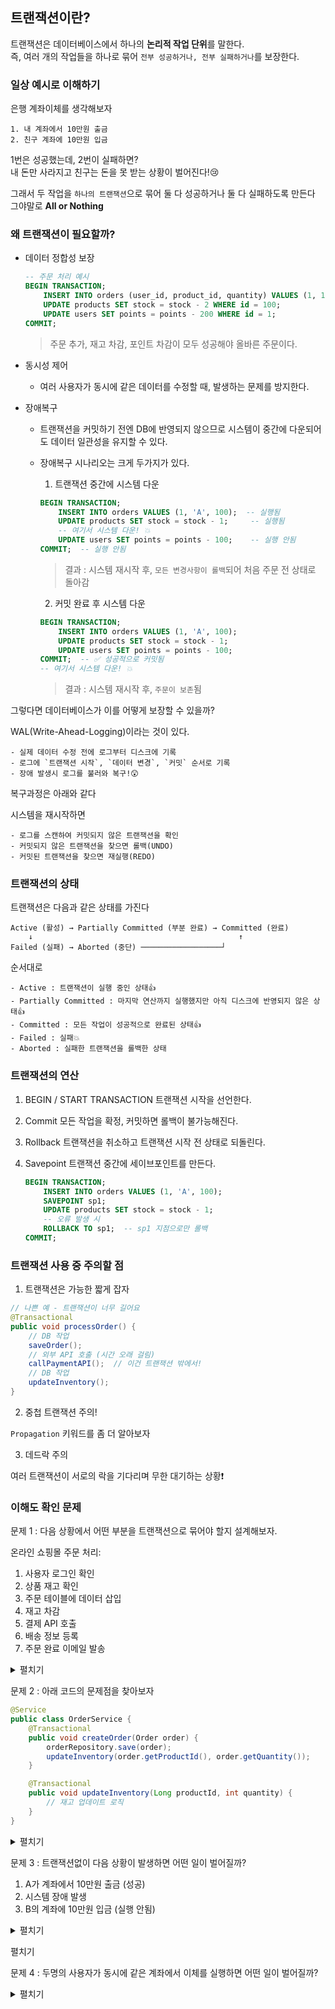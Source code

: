 ## 트랜잭션이란?

트랜잭션은 데이터베이스에서 하나의 **논리적 작업 단위**를 말한다.  
즉, 여러 개의 작업들을 하나로 묶어 `전부 성공하거나, 전부 실패하거나`를 보장한다.

### 일상 예시로 이해하기

은행 계좌이체를 생각해보자

```
1. 내 계좌에서 10만원 출금
2. 친구 계좌에 10만원 입금
```

1번은 성공했는데, 2번이 실패하면?  
내 돈만 사라지고 친구는 돈을 못 받는 상황이 벌어진다!😢

그래서 두 작업을 `하나의 트랜잭션`으로 묶어 둘 다 성공하거나 둘 다 실패하도록 만든다  
그야말로 **All or Nothing**

### 왜 트랜잭션이 필요할까?

+ 데이터 정합성 보장
    ```sql
    -- 주문 처리 예시
    BEGIN TRANSACTION;
        INSERT INTO orders (user_id, product_id, quantity) VALUES (1, 100, 2);
        UPDATE products SET stock = stock - 2 WHERE id = 100;
        UPDATE users SET points = points - 200 WHERE id = 1;
    COMMIT;
    ```
    > 주문 추가, 재고 차감, 포인트 차감이 모두 성공해야 올바른 주문이다.

+ 동시성 제어
    - 여러 사용자가 동시에 같은 데이터를 수정할 때, 발생하는 문제를 방지한다.

+ 장애복구
    - 트랜잭션을 커밋하기 전엔 DB에 반영되지 않으므로 시스템이 중간에 다운되어도 데이터 일관성을 유지할 수 있다.
    - 장애복구 시나리오는 크게 두가지가 있다.

        1.  트랜잭션 중간에 시스템 다운
        ```sql
        BEGIN TRANSACTION;
            INSERT INTO orders VALUES (1, 'A', 100);  -- 실행됨
            UPDATE products SET stock = stock - 1;     -- 실행됨
            -- 여기서 시스템 다운! 💥
            UPDATE users SET points = points - 100;    -- 실행 안됨
        COMMIT;  -- 실행 안됨
        ```
        > 결과 : 시스템 재시작 후, `모든 변경사항이 롤백`되어 처음 주문 전 상태로 돌아감

        2.  커밋 완료 후 시스템 다운
        ```sql
        BEGIN TRANSACTION;
            INSERT INTO orders VALUES (1, 'A', 100);
            UPDATE products SET stock = stock - 1;
            UPDATE users SET points = points - 100;
        COMMIT;  -- ✅ 성공적으로 커밋됨
        -- 여기서 시스템 다운! 💥
        ```
        > 결과 : 시스템 재시작 후, `주문이 보존`됨

그렇다면 데이터베이스가 이를 어떻게 보장할 수 있을까?

WAL(Write-Ahead-Logging)이라는 것이 있다.

```
- 실제 데이터 수정 전에 로그부터 디스크에 기록
- 로그에 `트랜잭션 시작`, `데이터 변경`, `커밋` 순서로 기록
- 장애 발생시 로그를 불러와 복구!😲
```

복구과정은 아래와 같다

시스템을 재시작하면

```
- 로그를 스캔하여 커밋되지 않은 트랜잭션을 확인
- 커밋되지 않은 트랜잭션을 찾으면 롤백(UNDO)
- 커밋된 트랜잭션을 찾으면 재실행(REDO)
```

### 트랜잭션의 상태

트랜잭션은 다음과 같은 상태를 가진다

```
Active (활성) → Partially Committed (부분 완료) → Committed (완료)
    ↓                                              ↑
Failed (실패) → Aborted (중단) ──────────────────┘
```

순서대로

```
- Active : 트랜잭션이 실행 중인 상태👍  
- Partially Committed : 마지막 연산까지 실행했지만 아직 디스크에 반영되지 않은 상태👍  
- Committed : 모든 작업이 성공적으로 완료된 상태👍  
- Failed : 실패💥  
- Aborted : 실패한 트랜잭션을 롤백한 상태  
```

### 트랜잭션의 연산

1. BEGIN / START TRANSACTION
    트랜잭션 시작을 선언한다.

2. Commit
    모든 작업을 확정, 커밋하면 롤백이 불가능해진다.

3. Rollback
    트랜잭션을 취소하고 트랜잭션 시작 전 상태로 되돌린다.

4. Savepoint
    트랜잭션 중간에 세이브포인트를 만든다.

    ```sql
    BEGIN TRANSACTION;
        INSERT INTO orders VALUES (1, 'A', 100);
        SAVEPOINT sp1;
        UPDATE products SET stock = stock - 1;
        -- 오류 발생 시
        ROLLBACK TO sp1;  -- sp1 지점으로만 롤백
    COMMIT;
    ```

### 트랜잭션 사용 중 주의할 점

1. 트랜잭션은 가능한 짧게 잡자

```java
// 나쁜 예 - 트랜잭션이 너무 길어요
@Transactional
public void processOrder() {
    // DB 작업
    saveOrder();
    // 외부 API 호출 (시간 오래 걸림)
    callPaymentAPI();  // 이건 트랜잭션 밖에서!
    // DB 작업
    updateInventory();
}
```

2. 중첩 트랜잭션 주의!

`Propagation` 키워드를 좀 더 알아보자

3. 데드락 주의

여러 트랜잭션이 서로의 락을 기다리며 무한 대기하는 상황❗️

### 이해도 확인 문제

문제 1 : 다음 상황에서 어떤 부분을 트랜잭션으로 묶어야 할지 설계해보자.

온라인 쇼핑몰 주문 처리:

1. 사용자 로그인 확인
2. 상품 재고 확인
3. 주문 테이블에 데이터 삽입
4. 재고 차감
5. 결제 API 호출
6. 배송 정보 등록
7. 주문 완료 이메일 발송

<details>
    <summary>펼치기</summary>

    2, 3, 4번을 묶는다!  
    5번도 같이 묶는게 맞지않을까 생각하겠지만, 아래의 3가지 이유때문에 따로 빼는게 맞다!  
    1. 외부 결제 API 호출은 요청하고 응답받기까지의 시간이 오래 걸려서 전체 트랜잭션이 길어진다.  
    2. 네트워크 타임아웃으로 결제가 실패할 가능성도 있다.
    3. 이런 경우 결제 API를 재호출하면 끝
    
    간단하게 코드로 보자면 아래와 같다
    
    // 1. 먼저 주문/재고 트랜잭션 처리
    @Transactional
    public Order createOrder(OrderRequest request) {
        // 재고 확인, 주문 생성, 재고 차감
    }
    
    // 2. 결제는 별도로 처리 (실패 시 보상 트랜잭션)
    public void processPayment(Order order) {
        try {
            paymentAPI.charge(order);
            order.setStatus("PAID");
        } catch (Exception e) {
            // 주문 취소하고 재고 복구
            cancelOrder(order);  
        }
    }
</details>

문제 2 : 아래 코드의 문제점을 찾아보자

```java
@Service
public class OrderService {
    @Transactional
    public void createOrder(Order order) {
        orderRepository.save(order);
        updateInventory(order.getProductId(), order.getQuantity());
    }

    @Transactional
    public void updateInventory(Long productId, int quantity) {
        // 재고 업데이트 로직
    }
}
```
<details>
    <summary>펼치기</summary>

    위에서 키워드로 언급한 트랜잭션 전파(Propagation) 문제다.

    @Service 
    public class OrderService {
        @Transactional
        public void createOrder(Order order) {
            orderRepository.save(order);
            updateInventory(...); // <- 이건 그냥 일반 메서드 호출!
        }
    
        @Transactional  // <- 이 어노테이션이 무시됨!
        public void updateInventory(Long productId, int quantity) {
            // 같은 트랜잭션에서 실행됨
        }
    }
    
    왜 트랜잭션이 무시될까? Spring AOP는 `프록시 패턴`을 사용하는데, 같은 객체 내부에서 메서드를 호출하면 프록시를 거치지 않아 `@Transactional`이 적용되지 않는다.
    
    그렇다면 해결방법은 무엇이 있을까?
    1. 별도의 서비스로 분리(가장 쉽다!)👏
    2. @Transactional(propagation = Propagation.REQUIRES_NEW) 사용
</details>

문제 3 : 트랜잭션없이 다음 상황이 발생하면 어떤 일이 벌어질까?

1. A가 계좌에서 10만원 출금 (성공)
2. 시스템 장애 발생
3. B의 계좌에 10만원 입금 (실행 안됨)

<details>
    <summary>펼치기</summary>

    다시 한번 트랜잭션 도입의 필요성을 느끼게 해주는 **데이터 불일치** 사례다.

    1. 전체 시스템 관점에서 10만원이 증발🔥
    2. A 입장에서는 돈을 보냈는데, B 입장에서는 못받은 상황🔥
    3. 복구하려면 수동으로 데이터 정정 작업을 해야한다..😨
    
    이런 불상사를 방지하려면 트랜잭션 내부에서 일련의 과정을 처리하면 된다.
    
    BEGIN TRANSACTION;
        UPDATE account SET balance = balance - 100000 WHERE id = 'A';
        UPDATE account SET balance = balance + 100000 WHERE id = 'B';
    COMMIT;  -- 둘 다 성공해야만 확정
</details>

펼치기

문제 4 : 두명의 사용자가 동시에 같은 계좌에서 이체를 실행하면 어떤 일이 벌어질까?

<details>
    <summary>펼치기</summary>

    이 문제는 트랜잭션의 격리수준에 대해 묻는 문제다.

    아래와 같은 시간순서로 이체가 실행된다면
    
    시간 T1: 사용자1 트랜잭션 시작
    시간 T2: 사용자1이 A계좌 조회 (잔액: 100만원)
    시간 T3: 사용자2 트랜잭션 시작  
    시간 T4: 사용자2가 A계좌 조회 (잔액: 100만원) <- 아직 사용자1이 커밋 안함
    시간 T5: 사용자1이 A계좌에서 10만원 차감 (90만원으로 수정)
    시간 T6: 사용자2가 A계좌에서 20만원 차감 (80만원으로 수정) <- 문제!
    시간 T7: 사용자1 커밋
    시간 T8: 사용자2 커밋
    
    A 계좌는 80만원이 되어야하는데, 실제로는 사용자1의 요청이 무시된다.
    
    왜 이런 일이 벌어질까?
    
    데이터베이스는 `트랜잭션 격리 수준`에 따라 다르게 동작한다.
    
    1. Read Uncommited (가장 낮은 격리수준)  
    - 다른 트랜잭션의 커밋하지 않은 데이터도 읽을 수 있음
    - Dirty Read 발생 가능
    
    2. Read Committed (MySQL 기본 값)
    - 커밋된 데이터만 읽을 수 있음
    - 하지만 예제와 같은 Lost Update 발생 가능성 존재
    
    3. Repeatabled Read
    - 같은 트랜잭션 내에서는 항상 같은 값을 읽음
    - Phantom Read 가능성 존재
    
    4. Serializable (가장 높은 격리수준)
    - 트랜잭션이 완전히 순차적으로 동작
    
    해결방법은 아래와 같은 방법들이 있다.
    
    1. 비관적 락(Pessimistic Lock)
    @Query("SELECT a FROM Account a WHERE a.id = :id FOR UPDATE")
    Account findByIdForUpdate(String id);
    
    2. 낙관적 락(OPtimistic Lock)
    @Entity
    public class Account {
        @Version
        private Long version;
        // ...
    }
    
    3. 원자적 연산 사용
    UPDATE account SET balance = balance - 100000 WHERE id = 'A';
    UPDATE account SET balance = balance + 100000 WHERE id = 'B';
</details>
